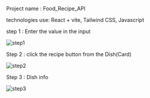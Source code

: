 Project name : Food_Recipe_API

technologies use: React + vite, Tailwind CSS, Javascript



step 1 : Enter the value in the input

![step1](https://github.com/user-attachments/assets/2c6c8c16-f7e3-4c12-9b2e-8e72e1e32a6d)

Step 2 : click the recipe button from the Dish(Card)

![step2](https://github.com/user-attachments/assets/487aacc4-a41c-4fd0-8f48-fecc1e99f3e0)

Step 3 : Dish info

![step3](https://github.com/user-attachments/assets/6d611fc5-0ead-4d6c-a660-1de6c846acf0)


